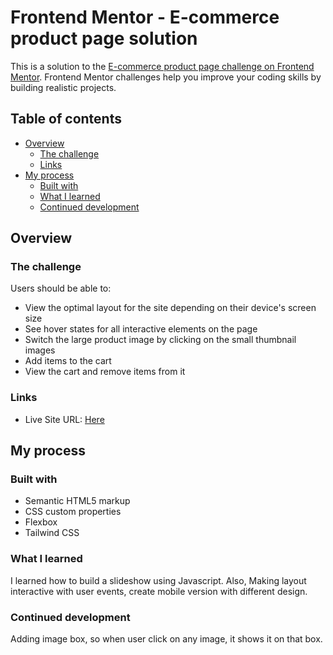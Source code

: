 # Frontend Mentor - E-commerce product page solution

This is a solution to the [E-commerce product page challenge on Frontend Mentor](https://www.frontendmentor.io/challenges/ecommerce-product-page-UPsZ9MJp6). Frontend Mentor challenges help you improve your coding skills by building realistic projects.

## Table of contents

- [Overview](#overview)
  - [The challenge](#the-challenge)
  - [Links](#links)
- [My process](#my-process)
  - [Built with](#built-with)
  - [What I learned](#what-i-learned)
  - [Continued development](#continued-development)


## Overview

### The challenge

Users should be able to:

- View the optimal layout for the site depending on their device's screen size
- See hover states for all interactive elements on the page
- Switch the large product image by clicking on the small thumbnail images
- Add items to the cart
- View the cart and remove items from it


### Links

- Live Site URL: [Here](https://abdelillah-tam.github.io/ecom/)

## My process

### Built with

- Semantic HTML5 markup
- CSS custom properties
- Flexbox
- Tailwind CSS

### What I learned

I learned how to build a slideshow using Javascript. Also, Making layout interactive with user events, create mobile version with different design.



### Continued development

Adding image box, so when user click on any image, it shows it on that box.